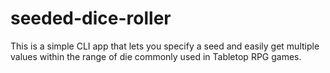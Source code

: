 # seeded-dice-roller

This is a simple CLI app that lets you specify a seed and easily get multiple values within the range of die commonly used in Tabletop RPG games.

